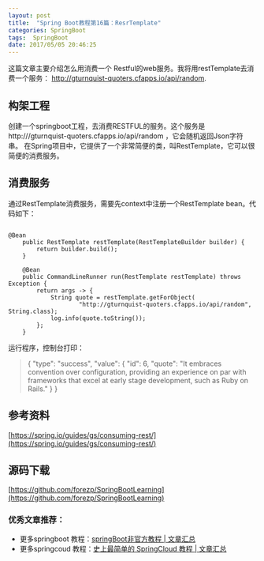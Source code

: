 ```yaml
---
layout: post
title:  "Spring Boot教程第16篇：ResrTemplate"
categories: SpringBoot
tags:  SpringBoot
date: 2017/05/05 20:46:25
---
```




这篇文章主要介绍怎么用消费一个 Restful的web服务。我将用restTemplate去消费一个服务： http://gturnquist-quoters.cfapps.io/api/random.

<!--more-->

## 构架工程

创建一个springboot工程，去消费RESTFUL的服务。这个服务是 http:///gturnquist-quoters.cfapps.io/api/random ，它会随机返回Json字符串。
在Spring项目中，它提供了一个非常简便的类，叫RestTemplate，它可以很简便的消费服务。


## 消费服务

通过RestTemplate消费服务，需要先context中注册一个RestTemplate bean。代码如下：

```

@Bean
	public RestTemplate restTemplate(RestTemplateBuilder builder) {
		return builder.build();
	}

	@Bean
	public CommandLineRunner run(RestTemplate restTemplate) throws Exception {
		return args -> {
			String quote = restTemplate.getForObject(
					"http://gturnquist-quoters.cfapps.io/api/random", String.class);
			log.info(quote.toString());
		};
	}
```

运行程序，控制台打印：

> {
    "type": "success",
    "value": {
        "id": 6,
        "quote": "It embraces convention over configuration, providing an experience on par with frameworks that excel at early stage development, such as Ruby on Rails."
    }
}


## 参考资料

[https://spring.io/guides/gs/consuming-rest/](https://spring.io/guides/gs/consuming-rest/)

## 源码下载
[https://github.com/forezp/SpringBootLearning](https://github.com/forezp/SpringBootLearning)

### 优秀文章推荐：

* 更多springboot 教程：[springBoot非官方教程 | 文章汇总](http://blog.csdn.net/forezp/article/details/70341818)
* 更多springcoud 教程：[史上最简单的 SpringCloud 教程 |  文章汇总](http://blog.csdn.net/forezp/article/details/70148833)
